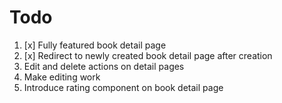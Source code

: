 # Todo

1. [x] Fully featured book detail page
2. [x] Redirect to newly created book detail page after creation
3. Edit and delete actions on detail pages
4. Make editing work
5. Introduce rating component on book detail page

